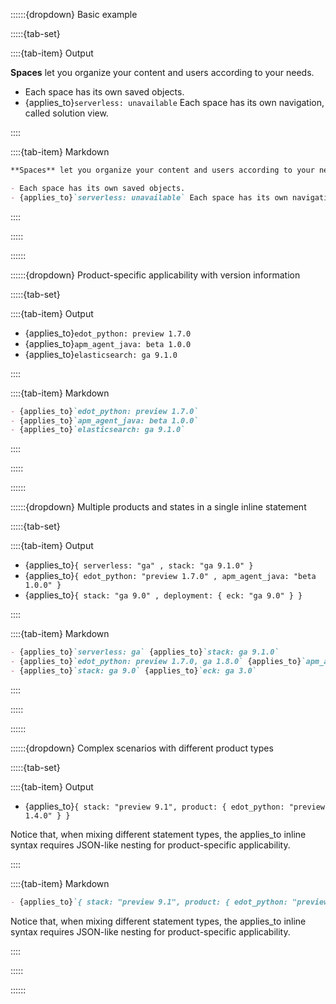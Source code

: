 ::::::{dropdown} Basic example

:::::{tab-set}

::::{tab-item} Output

**Spaces** let you organize your content and users according to your needs.

- Each space has its own saved objects.
- {applies_to}`serverless: unavailable` Each space has its own navigation, called solution view.

::::

::::{tab-item} Markdown
```markdown
**Spaces** let you organize your content and users according to your needs.

- Each space has its own saved objects.
- {applies_to}`serverless: unavailable` Each space has its own navigation, called solution view.
```
::::

:::::

::::::

::::::{dropdown} Product-specific applicability with version information

:::::{tab-set}

::::{tab-item} Output

- {applies_to}`edot_python: preview 1.7.0`
- {applies_to}`apm_agent_java: beta 1.0.0`
- {applies_to}`elasticsearch: ga 9.1.0`

::::

::::{tab-item} Markdown
```markdown
- {applies_to}`edot_python: preview 1.7.0`
- {applies_to}`apm_agent_java: beta 1.0.0`
- {applies_to}`elasticsearch: ga 9.1.0`
```
::::

:::::

::::::

::::::{dropdown} Multiple products and states in a single inline statement

:::::{tab-set}

::::{tab-item} Output

- {applies_to}`{ serverless: "ga" , stack: "ga 9.1.0" }`
- {applies_to}`{ edot_python: "preview 1.7.0" , apm_agent_java: "beta 1.0.0" }`
- {applies_to}`{ stack: "ga 9.0" , deployment: { eck: "ga 9.0" } }`

::::

::::{tab-item} Markdown
```markdown
- {applies_to}`serverless: ga` {applies_to}`stack: ga 9.1.0`
- {applies_to}`edot_python: preview 1.7.0, ga 1.8.0` {applies_to}`apm_agent_java: beta 1.0.0, ga 1.2.0`
- {applies_to}`stack: ga 9.0` {applies_to}`eck: ga 3.0`
```
::::

:::::

::::::

::::::{dropdown} Complex scenarios with different product types

:::::{tab-set}

::::{tab-item} Output

- {applies_to}`{ stack: "preview 9.1", product: { edot_python: "preview 1.4.0" } }`

Notice that, when mixing different statement types, the applies_to inline syntax requires JSON-like nesting for product-specific applicability.

::::

::::{tab-item} Markdown
```markdown
- {applies_to}`{ stack: "preview 9.1", product: { edot_python: "preview 1.4.0" } }`
```

Notice that, when mixing different statement types, the applies_to inline syntax requires JSON-like nesting for product-specific applicability.

::::

:::::

::::::
